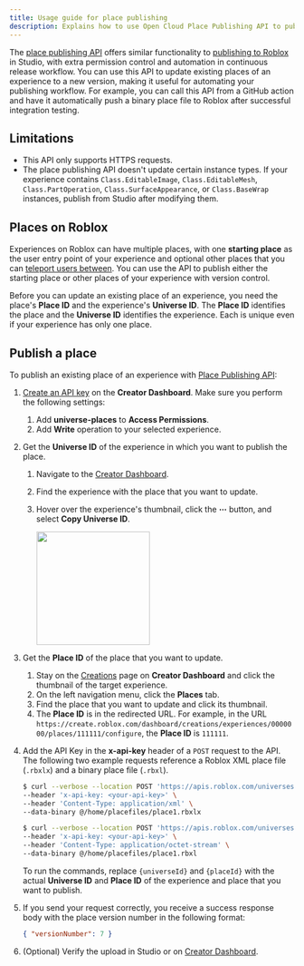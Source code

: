 ```yaml
---
title: Usage guide for place publishing
description: Explains how to use Open Cloud Place Publishing API to publish places programmatically with version control.
---
```


The [place publishing API](../../reference/cloud/universes-api/v1.json) offers similar functionality to [publishing to Roblox](../../production/publishing/publish-experiences-and-places.md) in Studio, with extra permission control and automation in continuous release workflow. You can use this API to update existing places of an experience to a new version, making it useful for automating your publishing workflow. For example, you can call this API from a GitHub action and have it automatically push a binary place file to Roblox after successful integration testing.

## Limitations

- This API only supports HTTPS requests.
- The place publishing API doesn't update certain instance types. If your experience contains `Class.EditableImage`, `Class.EditableMesh`, `Class.PartOperation`, `Class.SurfaceAppearance`, or `Class.BaseWrap` instances, publish from Studio after modifying them.

## Places on Roblox

Experiences on Roblox can have multiple places, with one **starting place** as the user entry point of your experience and optional other places that you can [teleport users between](../../projects/teleport.md). You can use the API to publish either the starting place or other places of your experience with version control.

Before you can update an existing place of an experience, you need the place's **Place ID** and the experience's **Universe ID**. The **Place ID** identifies the place and the **Universe ID** identifies the experience. Each is unique even if your experience has only one place.

## Publish a place

To publish an existing place of an experience with [Place Publishing API](../../reference/cloud/universes-api/v1.json):

1. [Create an API key](../auth/api-keys.md#create-api-keys) on the **Creator Dashboard**. Make sure you perform the following settings:

   1. Add **universe-places** to **Access Permissions**.
   1. Add **Write** operation to your selected experience.

1. Get the **Universe ID** of the experience in which you want to publish the place.

   1. Navigate to the [Creator Dashboard](https://create.roblox.com/dashboard/creations).
   1. Find the experience with the place that you want to update.
   1. Hover over the experience's thumbnail, click the **&ctdot;** button, and select **Copy Universe ID**.

      <img src="../../assets/creator-dashboard/Options-Button-Experience-Public.png" width="200" />

1. Get the **Place ID** of the place that you want to update.

   1. Stay on the [Creations](https://create.roblox.com/dashboard/creations) page on **Creator Dashboard** and click the thumbnail of the target experience.
   1. On the left navigation menu, click the **Places** tab.
   1. Find the place that you want to update and click its thumbnail.
   1. The **Place ID** is in the redirected URL. For example, in the URL `https://create.roblox.com/dashboard/creations/experiences/0000000/places/111111/configure`, the **Place ID** is `111111`.

1. Add the API Key in the **x-api-key** header of a `POST` request to the API. The following two example requests reference a Roblox XML place file (`.rbxlx`) and a binary place file (`.rbxl`).

   ```bash title="XML Place File Request"
   $ curl --verbose --location POST 'https://apis.roblox.com/universes/v1/{universeId}/places/{placeId}/versions?versionType=Published' \
   --header 'x-api-key: <your-api-key>' \
   --header 'Content-Type: application/xml' \
   --data-binary @/home/placefiles/place1.rbxlx
   ```

   ```bash title="Binary Place File Request"
   $ curl --verbose --location POST 'https://apis.roblox.com/universes/v1/{universeId}/places/{placeId}/versions?versionType=Published' \
   --header 'x-api-key: <your-api-key>' \
   --header 'Content-Type: application/octet-stream' \
   --data-binary @/home/placefiles/place1.rbxl
   ```

   To run the commands, replace `{universeId}` and `{placeId}` with the actual **Universe ID** and **Place ID** of the experience and place that you want to publish.

1. If you send your request correctly, you receive a success response body with the place version number in the following format:

   ```json title="Example Response Body"
   { "versionNumber": 7 }
   ```

1. (Optional) Verify the upload in Studio or on [Creator Dashboard](https://create.roblox.com/dashboard/creations).
